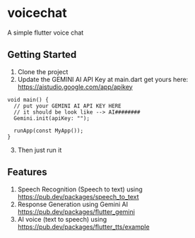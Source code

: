 # voicechat

A simple flutter voice chat

## Getting Started

1. Clone the project
2. Update the GEMINI AI API Key at main.dart
get yours here: https://aistudio.google.com/app/apikey
```
void main() {
  // put your GEMINI AI API KEY HERE
  // it should be look like --> AI########
  Gemini.init(apiKey: ""); 

  runApp(const MyApp());
}
```
3. Then just run it

## Features
1. Speech Recognition (Speech to text) using https://pub.dev/packages/speech_to_text
2. Response Generation using Gemini AI https://pub.dev/packages/flutter_gemini
3. AI voice (text to speech) using https://pub.dev/packages/flutter_tts/example
